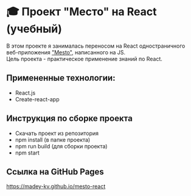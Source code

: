 # 🎓 Проект "Место" на React (учебный)
В этом проекте я занималась переносом на React одностраничного веб-приложения <a href = "https://github.com/madey-kv/mesto">"Mesto"</a>, написанного на JS.  
Цель проекта - практическое применение знаний по React.

## Примененные технологии:
* React.js
* Create-react-app

## Инструкция по сборке проекта
* Скачать проект из репозитория
* npm install (в папке проекта)
* npm run build (для сборки проекта)
* npm start

## Ссылка на GitHub Pages
https://madey-kv.github.io/mesto-react